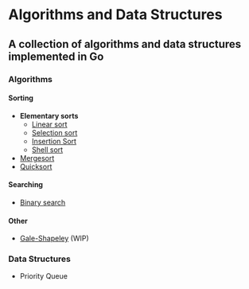 Algorithms and Data Structures
==============================

A collection of algorithms and data structures implemented in Go
----------------------------------------------------------------

### Algorithms

#### Sorting

* __Elementary sorts__
    * [Linear sort](https://github.com/oyvinddd/algorithms/blob/master/sorting/linearsort/linearsort.go "Go to page")
    * [Selection sort](https://github.com/oyvinddd/algorithms/blob/master/sorting/selectionsort/selectionsort.go "Go to page")
    * [Insertion Sort](https://github.com/oyvinddd/algorithms/blob/master/sorting/insertionsort/insertionsort.go "Go to page")
    * [Shell sort](https://github.com/oyvinddd/algorithms/blob/master/sorting/shellsort/shellsort.go "Go to page")  
* [Mergesort](https://github.com/oyvinddd/algorithms/blob/master/sorting/mergesort/mergesort.go "Go to page")
* [Quicksort](https://github.com/oyvinddd/algorithms/blob/master/sorting/quicksort/quicksort.go "Go to page")

#### Searching
* [Binary search](https://github.com/oyvinddd/algorithms/blob/master/searching/binarysearch.go "Go to page")

#### Other
* [Gale-Shapeley](https://github.com/oyvinddd/algorithms/blob/master/other/galeshapeley/galeshapeley.go "Go to page") (WIP)

### Data Structures

* Priority Queue
